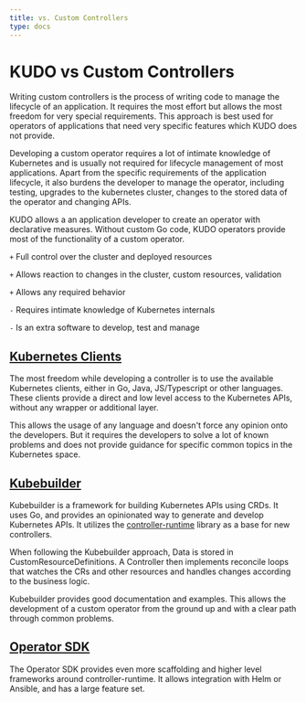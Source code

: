 ```yaml
---
title: vs. Custom Controllers
type: docs
---
```


# KUDO vs Custom Controllers

Writing custom controllers is the process of writing code to manage the lifecycle of an application.
It requires the most effort but allows the most freedom for very special requirements.
This approach is best used for operators of applications that need very specific features which KUDO does not provide.

Developing a custom operator requires a lot of intimate knowledge of Kubernetes and is usually not required
for lifecycle management of most applications. Apart from the specific requirements of the application lifecycle, it
also burdens the developer to manage the operator, including testing, upgrades to the kubernetes cluster, changes to the
stored data of the operator and changing APIs.

KUDO allows a an application developer to create an operator with declarative measures. Without custom Go code,
KUDO operators provide most of the functionality of a custom operator.

`+` Full control over the cluster and deployed resources

`+` Allows reaction to changes in the cluster, custom resources, validation

`+` Allows any required behavior

`-` Requires intimate knowledge of Kubernetes internals

`-` Is an extra software to develop, test and manage

## [Kubernetes Clients](https://kubernetes.io/docs/reference/using-api/client-libraries/)

The most freedom while developing a controller is to use the available Kubernetes clients, either in Go, Java,
JS/Typescript or other languages. These clients provide a direct and low level access to the Kubernetes APIs,
without any wrapper or additional layer.

This allows the usage of any language and doesn't force any opinion onto the developers. But it
requires the developers to solve a lot of known problems and does not provide guidance for specific common
topics in the Kubernetes space.

## [Kubebuilder](https://github.com/kubernetes-sigs/kubebuilder)

Kubebuilder is a framework for building Kubernetes APIs using CRDs. It uses Go, and provides an opinionated way
to generate and develop Kubernetes APIs. It utilizes the [controller-runtime](https://github.com/kubernetes-sigs/controller-runtime)
library as a base for new controllers.

When following the Kubebuilder approach, Data is stored in CustomResourceDefinitions. A Controller then implements
reconcile loops that watches the CRs and other resources and handles changes according to the business logic.

Kubebuilder provides good documentation and examples. This allows the development of a custom operator from the
ground up and with a clear path through common problems.

## [Operator SDK](https://github.com/operator-framework/operator-sdk)

The Operator SDK provides even more scaffolding and higher level frameworks around controller-runtime. It allows
integration with Helm or Ansible, and has a large feature set.
